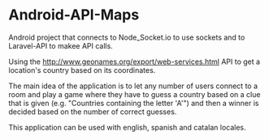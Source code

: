 # Android-API-Maps
Android project that connects to Node_Socket.io to use sockets and to Laravel-API to makee API calls. 

Using the http://www.geonames.org/export/web-services.html API to get a location's country based on its coordinates.

The main idea of the application is to let any number of users connect to a room and play a game where they 
have to guess a country based on a clue that is given (e.g. "Countries containing the letter 'A'") and then a winner 
is decided based on the number of correct guesses.

This application can be used with english, spanish and catalan locales.
